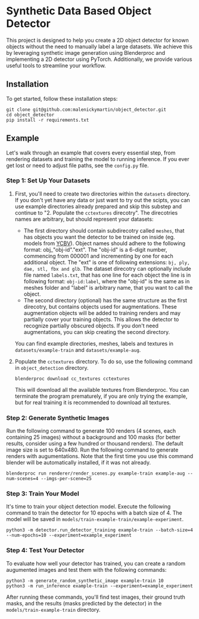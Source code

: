 # Synthetic Data Based Object Detector 

This project is designed to help you create a 2D object detector for known objects without the need to manually label a large datasets. We achieve this by leveraging synthetic image generation using Blenderproc and implementing a 2D detector using PyTorch. Additionally, we provide various useful tools to streamline your workflow. 

## Installation

To get started, follow these installation steps:
```
git clone git@github.com:malenickymartin/object_detector.git
cd object_detector
pip install -r requirements.txt
```

## Example

Let's walk through an example that covers every essential step, from rendering datasets and training the model to running inference. If you ever get lost or need to adjust file paths, see the `config.py` file.

### Step 1: Set Up Your Datasets

1. First, you'll need to create two directories within the `datasets` directory. If you don't yet have any data or just want to try out the scipts, you can use example directories already prepared and skip this substep and continue to "2. Populate the `cctextures` direcotry". The direcotries names are arbitrary, but should represent your datasets:
   - The first directory should contain subdirecotry called `meshes`, that has objects you want the detector to be trained on inside (eg. models from [YCBV](https://www.ycbbenchmarks.com/object-models/)). Object names should adhere to the following format: obj_"obj-id"."ext". The "obj-id" is a 6-digit number, commencing from 000001 and incrementing by one for each additional object. The "ext" is one of following extensions: `bj, ply, dae, stl, fbx and glb`. The dataset direcotry can optionally include file named `labels.txt`, that has one line for each object the line is in following format: `obj-id:label`, where the "obj-id" is the same as in meshes folder and "label" is arbitrary name, that you want to call the object.
   - The second directory (optional) has the same structure as the first direcotry, but contains objects used for augmentations. These augmentation objects will be added to training renders and may partially cover your training objects. This allows the detector to recognize partially obscured objects. If you don't need augmentations, you can skip creating the second directory.

   You can find example directories, meshes, labels and textures in `datasets/example-train` and `datasets/example-aug`.
2. Populate the `cctextures` directory. To do so, use the following command in `object_detection` directory.
   ```
   blenderproc download cc_textures cctextures
   ```
   This will download all the available textures from Blenderproc. You can terminate the program prematurely, if you are only trying the example, but for real training it is recommended to download all textures.
### Step 2: Generate Synthetic Images

Run the following command to generate 100 renders (4 scenes, each containing 25 images) without a background and 100 masks (for better results, consider using a few hundred or thousand renders). The default image size is set to 640x480. Run the following command to generate renders with augumentations. Note that the first time you use this command blender will be automatically installed, if it was not already.

```
blenderproc run renderer/render_scenes.py example-train example-aug --num-scenes=4 --imgs-per-scene=25
```


### Step 3: Train Your Model

It's time to train your object detection model. Execute the following command to train the detector for 10 epochs with a batch size of 4. The model will be saved in `models/train-example-train/example-experiment`.

```
python3 -m detector.run_detector_training example-train --batch-size=4 --num-epochs=10 --experiment=example_experiment
```

### Step 4: Test Your Detector

To evaluate how well your detector has trained, you can create a random augumented images and test them with the following commands:

```
python3 -m generate_random_synthetic_image example-train 10
python3 -m run_inference example-train --experiment=example_experiment
```

After running these commands, you'll find test images, their ground truth masks, and the results (masks predicted by the detector) in the `models/train-example-train` directory.

